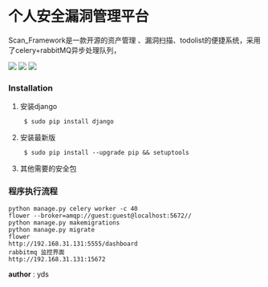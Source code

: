 # 个人安全漏洞管理平台

 Scan_Framework是一款开源的资产管理 、漏洞扫描、todolist的便捷系统，采用了celery+rabbitMQ异步处理队列，
 
 

![](https://i.imgur.com/wbflwiu.jpg)
![](https://i.imgur.com/HXtKczn.png)
![](https://i.imgur.com/sweC238.png)


### Installation

1. 安装django

    	$ sudo pip install django
    	
2. 安装最新版
 
    	$ sudo pip install --upgrade pip && setuptools
3. 其他需要的安全包

 		
 		
### 程序执行流程
	python manage.py celery worker -c 40
	flower --broker=amqp://guest:guest@localhost:5672//
	python manage.py makemigrations
	python manage.py migrate
	flower
	http://192.168.31.131:5555/dashboard
	rabbitmq 监控界面
	http://192.168.31.131:15672
	


__author__ : yds


